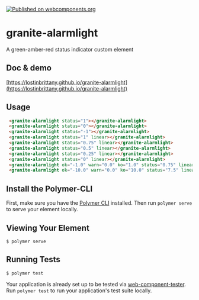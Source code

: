 [![Published on webcomponents.org](https://img.shields.io/badge/webcomponents.org-published-blue.svg)](https://www.webcomponents.org/element/LostInBrittany/granite-alarmlight)

# granite-alarmlight

A green-amber-red status indicator custom element

## Doc & demo

[https://lostinbrittany.github.io/granite-alarmlight](https://lostinbrittany.github.io/granite-alarmlight)

## Usage

<!---
```
<custom-element-demo>
  <template>
    <script src="../webcomponentsjs/webcomponents-lite.js"></script>
    <link rel="import" href="granite-alarmlight.html">
    <next-code-block></next-code-block>
  </template>
</custom-element-demo>
```
-->
```html
 <granite-alarmlight status="1"></granite-alarmlight>
 <granite-alarmlight status="0"></granite-alarmlight>
 <granite-alarmlight status="-1"></granite-alarmlight>
 <granite-alarmlight status="1" linear></granite-alarmlight>
 <granite-alarmlight status="0.75" linear></granite-alarmlight>
 <granite-alarmlight status="0.5" linear></granite-alarmlight>
 <granite-alarmlight status="0.25" linear></granite-alarmlight>
 <granite-alarmlight status="0" linear></granite-alarmlight>
 <granite-alarmlight ok="-1.0" warn="0.0" ko="1.0" status="0.75" linear></granite-alarmlight>
 <granite-alarmlight ok="-10.0" warn="0.0" ko="10.0" status="7.5" linear></granite-alarmlight>
```

## Install the Polymer-CLI

First, make sure you have the [Polymer CLI](https://www.npmjs.com/package/polymer-cli) installed. Then run `polymer serve` to serve your element locally.

## Viewing Your Element

```
$ polymer serve
```

## Running Tests

```
$ polymer test
```

Your application is already set up to be tested via [web-component-tester](https://github.com/Polymer/web-component-tester). Run `polymer test` to run your application's test suite locally.
